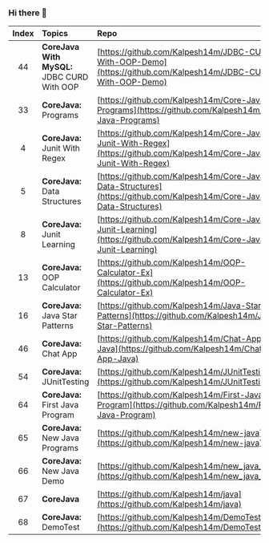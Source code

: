 ### Hi there 👋

<!--
**Kalpesh14m/Kalpesh14m** is a ✨ _special_ ✨ repository because its `README.md` (this file) appears on your GitHub profile.

Here are some ideas to get you started:

- 🔭 I’m currently working on ...
- 🌱 I’m currently learning ...
- 👯 I’m looking to collaborate on ...
- 🤔 I’m looking for help with ...
- 💬 Ask me about ...
- 📫 How to reach me: ...
- 😄 Pronouns: ...
- ⚡ Fun fact: ...
-->

| Index | Topics | Repo |
| :-------------: | :------------- |:-------------| 
| 44 | **CoreJava With MySQL:** JDBC CURD With OOP | [https://github.com/Kalpesh14m/JDBC-CURD-With-OOP-Demo](https://github.com/Kalpesh14m/JDBC-CURD-With-OOP-Demo) |
| 33 | **CoreJava:** Programs | [https://github.com/Kalpesh14m/Core-Java-Programs](https://github.com/Kalpesh14m/Core-Java-Programs) |
| 4 | **CoreJava:** Junit With Regex  | [https://github.com/Kalpesh14m/Core-Java-Junit-With-Regex](https://github.com/Kalpesh14m/Core-Java-Junit-With-Regex) |
| 5 | **CoreJava:** Data Structures | [https://github.com/Kalpesh14m/Core-Java-Data-Structures](https://github.com/Kalpesh14m/Core-Java-Data-Structures) |
| 8 | **CoreJava:** Junit Learning | [https://github.com/Kalpesh14m/Core-Java-Junit-Learning](https://github.com/Kalpesh14m/Core-Java-Junit-Learning) |
| 13 | **CoreJava:** OOP Calculator | [https://github.com/Kalpesh14m/OOP-Calculator-Ex](https://github.com/Kalpesh14m/OOP-Calculator-Ex) |
| 16 | **CoreJava:** Java Star Patterns | [https://github.com/Kalpesh14m/Java-Star-Patterns](https://github.com/Kalpesh14m/Java-Star-Patterns) |
| 46 | **CoreJava:** Chat App | [https://github.com/Kalpesh14m/Chat-App-Java](https://github.com/Kalpesh14m/Chat-App-Java) |
| 54 | **CoreJava:** JUnitTesting | [https://github.com/Kalpesh14m/JUnitTesting](https://github.com/Kalpesh14m/JUnitTesting) |
| 64 | **CoreJava:** First Java Program | [https://github.com/Kalpesh14m/First-Java-Program](https://github.com/Kalpesh14m/First-Java-Program) |
| 65 | **CoreJava:** New Java Programs | [https://github.com/Kalpesh14m/new-java](https://github.com/Kalpesh14m/new-java) |
| 66 | **CoreJava:** New Java Demo | [https://github.com/Kalpesh14m/new_java_demo](https://github.com/Kalpesh14m/new_java_demo) |
| 67 | **CoreJava** | [https://github.com/Kalpesh14m/java](https://github.com/Kalpesh14m/java) |
| 68 | **CoreJava:** DemoTest | [https://github.com/Kalpesh14m/DemoTest](https://github.com/Kalpesh14m/DemoTest) |


